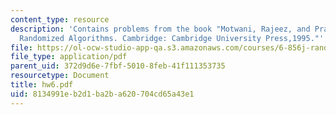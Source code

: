 ```yaml
---
content_type: resource
description: 'Contains problems from the book "Motwani, Rajeez, and Prabhakar Raghavan.
  Randomized Algorithms. Cambridge: Cambridge University Press,1995."'
file: https://ol-ocw-studio-app-qa.s3.amazonaws.com/courses/6-856j-randomized-algorithms-fall-2002/8134991eb2d1ba2ba620704cd65a43e1_hw6.pdf
file_type: application/pdf
parent_uid: 372d9d6e-7fbf-5010-8feb-41f111353735
resourcetype: Document
title: hw6.pdf
uid: 8134991e-b2d1-ba2b-a620-704cd65a43e1
---
```

